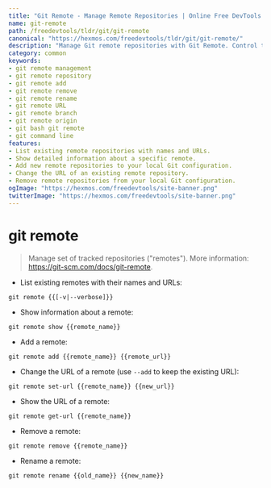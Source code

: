 ```yaml
---
title: "Git Remote - Manage Remote Repositories | Online Free DevTools by Hexmos"
name: git-remote
path: /freedevtools/tldr/git/git-remote
canonical: "https://hexmos.com/freedevtools/tldr/git/git-remote/"
description: "Manage Git remote repositories with Git Remote. Control tracked repositories, add, remove, rename remotes with ease. Free online tool, no registration required."
category: common
keywords:
- git remote management
- git remote repository
- git remote add
- git remote remove
- git remote rename
- git remote URL
- git remote branch
- git remote origin
- git bash git remote
- git command line
features:
- List existing remote repositories with names and URLs.
- Show detailed information about a specific remote.
- Add new remote repositories to your local Git configuration.
- Change the URL of an existing remote repository.
- Remove remote repositories from your local Git configuration.
ogImage: "https://hexmos.com/freedevtools/site-banner.png"
twitterImage: "https://hexmos.com/freedevtools/site-banner.png"
---
```


# git remote

> Manage set of tracked repositories ("remotes").
> More information: <https://git-scm.com/docs/git-remote>.

- List existing remotes with their names and URLs:

`git remote {{[-v|--verbose]}}`

- Show information about a remote:

`git remote show {{remote_name}}`

- Add a remote:

`git remote add {{remote_name}} {{remote_url}}`

- Change the URL of a remote (use `--add` to keep the existing URL):

`git remote set-url {{remote_name}} {{new_url}}`

- Show the URL of a remote:

`git remote get-url {{remote_name}}`

- Remove a remote:

`git remote remove {{remote_name}}`

- Rename a remote:

`git remote rename {{old_name}} {{new_name}}`
